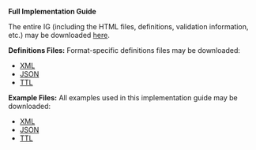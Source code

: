 **Full Implementation Guide**

The entire IG (including the HTML files, definitions, validation information, etc.) may be downloaded [here](full-ig.zip).

**Definitions Files:** Format-specific definitions files may be downloaded:

* [XML](definitions.xml.zip)
* [JSON](definitions.json.zip)
* [TTL](definitions.ttl.zip)

**Example Files:** All examples used in this implementation guide may be downloaded:

* [XML](examples.xml.zip)
* [JSON](examples.json.zip)
* [TTL](examples.ttl.zip)
